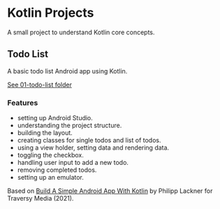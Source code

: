 # Kotlin Projects

A small project to understand Kotlin core concepts.

## Todo List

A basic todo list Android app using Kotlin.

[See 01-todo-list folder](https://github.com/solygambas/kotlin-projects/tree/master/01-todo-list)

### Features

- setting up Android Studio.
- understanding the project structure.
- building the layout.
- creating classes for single todos and list of todos.
- using a view holder, setting data and rendering data.
- toggling the checkbox.
- handling user input to add a new todo.
- removing completed todos.
- setting up an emulator.

Based on [Build A Simple Android App With Kotlin](https://www.youtube.com/watch?v=BBWyXo-3JGQ) by Philipp Lackner for Traversy Media (2021).
